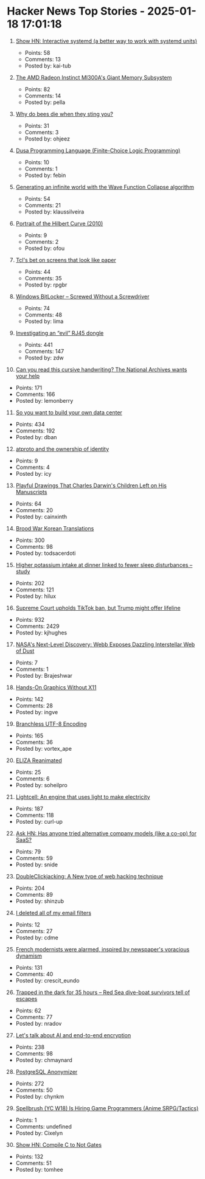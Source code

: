 # Hacker News Top Stories - 2025-01-18 17:01:18

1. [Show HN: Interactive systemd (a better way to work with systemd units)](https://isd-project.github.io/isd/)
   - Points: 58
   - Comments: 13
   - Posted by: kai-tub

2. [The AMD Radeon Instinct MI300A's Giant Memory Subsystem](https://chipsandcheese.com/p/inside-the-amd-radeon-instinct-mi300as)
   - Points: 82
   - Comments: 14
   - Posted by: pella

3. [Why do bees die when they sting you?](https://www.subanima.org/bees/)
   - Points: 31
   - Comments: 3
   - Posted by: ohjeez

4. [Dusa Programming Language (Finite-Choice Logic Programming)](https://dusa.rocks/docs/)
   - Points: 10
   - Comments: 1
   - Posted by: febin

5. [Generating an infinite world with the Wave Function Collapse algorithm](https://marian42.de/article/infinite-wfc/)
   - Points: 54
   - Comments: 21
   - Posted by: klaussilveira

6. [Portrait of the Hilbert Curve (2010)](https://corte.si/posts/code/hilbert/portrait/)
   - Points: 9
   - Comments: 2
   - Posted by: ofou

7. [Tcl's bet on screens that look like paper](https://notes.ghed.in/posts/2025/tcl-nxtpaper-screen-tech/)
   - Points: 44
   - Comments: 35
   - Posted by: rpgbr

8. [Windows BitLocker – Screwed Without a Screwdriver](https://neodyme.io/en/blog/bitlocker_screwed_without_a_screwdriver/)
   - Points: 74
   - Comments: 48
   - Posted by: lima

9. [Investigating an “evil” RJ45 dongle](https://lcamtuf.substack.com/p/investigating-an-evil-rj45-dongle)
   - Points: 441
   - Comments: 147
   - Posted by: zdw

10. [Can you read this cursive handwriting? The National Archives wants your help](https://www.smithsonianmag.com/smart-news/can-you-read-this-cursive-handwriting-the-national-archives-wants-your-help-180985833/)
   - Points: 171
   - Comments: 166
   - Posted by: lemonberry

11. [So you want to build your own data center](https://blog.railway.com/p/data-center-build-part-one)
   - Points: 434
   - Comments: 192
   - Posted by: dban

12. [atproto and the ownership of identity](https://anirudh.fi/blog/identity/)
   - Points: 9
   - Comments: 4
   - Posted by: icy

13. [Playful Drawings That Charles Darwin's Children Left on His Manuscripts](https://www.openculture.com/2025/01/discover-the-playful-drawings-that-charles-darwins-children-left-on-his-manuscripts.html)
   - Points: 64
   - Comments: 20
   - Posted by: cainxinth

14. [Brood War Korean Translations](https://blog.sourcedive.net/brood-war-korean-translations/)
   - Points: 300
   - Comments: 98
   - Posted by: todsacerdoti

15. [Higher potassium intake at dinner linked to fewer sleep disturbances – study](https://www.nutraingredients-asia.com/Article/2025/01/07/higher-potassium-intake-at-dinner-linked-to-fewer-sleep-disturbances/)
   - Points: 202
   - Comments: 121
   - Posted by: hilux

16. [Supreme Court upholds TikTok ban, but Trump might offer lifeline](https://www.cnbc.com/2025/01/17/supreme-court-rules-to-uphold-tiktok-ban.html)
   - Points: 932
   - Comments: 2429
   - Posted by: kjhughes

17. [NASA's Next-Level Discovery: Webb Exposes Dazzling Interstellar Web of Dust](https://scitechdaily.com/nasas-next-level-discovery-webb-exposes-dazzling-interstellar-web-of-dust/)
   - Points: 7
   - Comments: 1
   - Posted by: Brajeshwar

18. [Hands-On Graphics Without X11](https://blogsystem5.substack.com/p/netbsd-graphics-wo-x11)
   - Points: 142
   - Comments: 28
   - Posted by: ingve

19. [Branchless UTF-8 Encoding](https://cceckman.com/writing/branchless-utf8-encoding/)
   - Points: 165
   - Comments: 36
   - Posted by: vortex_ape

20. [ELIZA Reanimated](https://arxiv.org/abs/2501.06707)
   - Points: 25
   - Comments: 6
   - Posted by: soheilpro

21. [Lightcell: An engine that uses light to make electricity](https://www.lightcellenergy.com/)
   - Points: 187
   - Comments: 118
   - Posted by: curl-up

22. [Ask HN: Has anyone tried alternative company models (like a co-op) for SaaS?](undefined)
   - Points: 79
   - Comments: 59
   - Posted by: snide

23. [DoubleClickjacking: A New type of web hacking technique](https://www.paulosyibelo.com/2024/12/doubleclickjacking-what.html)
   - Points: 204
   - Comments: 89
   - Posted by: shinzub

24. [I deleted all of my email filters](https://coryd.dev/posts/2025/i-deleted-all-of-my-email-filters)
   - Points: 12
   - Comments: 27
   - Posted by: cdme

25. [French modernists were alarmed, inspired by newspaper's voracious dynamism](https://aeon.co/essays/the-french-modernists-loathed-and-loved-the-mass-media-of-their-day)
   - Points: 131
   - Comments: 40
   - Posted by: crescit_eundo

26. [Trapped in the dark for 35 hours – Red Sea dive-boat survivors tell of escapes](https://www.bbc.com/news/articles/cp3z0k72yw3o)
   - Points: 62
   - Comments: 77
   - Posted by: nradov

27. [Let's talk about AI and end-to-end encryption](https://blog.cryptographyengineering.com/2025/01/17/lets-talk-about-ai-and-end-to-end-encryption/)
   - Points: 238
   - Comments: 98
   - Posted by: chmaynard

28. [PostgreSQL Anonymizer](https://postgresql-anonymizer.readthedocs.io/en/stable/)
   - Points: 272
   - Comments: 50
   - Posted by: chynkm

29. [Spellbrush (YC W18) Is Hiring Game Programmers (Anime SRPG/Tactics)](undefined)
   - Points: 1
   - Comments: undefined
   - Posted by: Cixelyn

30. [Show HN: Compile C to Not Gates](https://github.com/tomhea/c2fj)
   - Points: 132
   - Comments: 51
   - Posted by: tomhee

